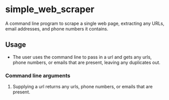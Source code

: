 # simple_web_scraper
A command line program to scrape a single web page, extracting any URLs, email addresses, and phone numbers it contains.
## Usage
* The user uses the command line to pass in a url and gets any urls, phone numbers, or emails that are present, leaving any duplicates out.
### Command line arguments
1. Supplying a url returns any urls, phone numbers, or emails that are present.

